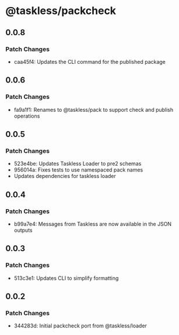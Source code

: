 # @taskless/packcheck

## 0.0.8

### Patch Changes

- caa45f4: Updates the CLI command for the published package

## 0.0.6

### Patch Changes

- fa9a1f1: Renames to @taskless/pack to support check and publish operations

## 0.0.5

### Patch Changes

- 523e4be: Updates Taskless Loader to pre2 schemas
- 956014a: Fixes tests to use namespaced pack names
- Updates dependencies for taskless loader

## 0.0.4

### Patch Changes

- b99a7e4: Messages from Taskless are now available in the JSON outputs

## 0.0.3

### Patch Changes

- 513c3e1: Updates CLI to simplify formatting

## 0.0.2

### Patch Changes

- 344283d: Initial packcheck port from @taskless/loader
